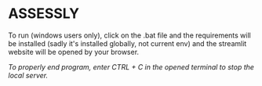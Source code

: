 # ASSESSLY
 
To run (windows users only), click on the .bat file and the requirements will be installed (sadly it's installed globally, not current env) and the streamlit website will be opened by your browser.

*To properly end program, enter CTRL + C in the opened terminal to stop the local server.*